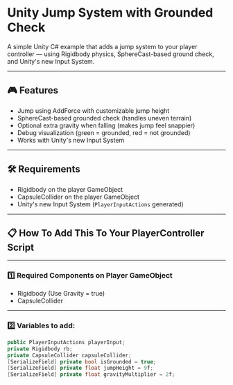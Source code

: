 # Unity Jump System with Grounded Check

A simple Unity C# example that adds a jump system to your player controller — using Rigidbody physics, SphereCast-based ground check, and Unity's new Input System.

---

## 🎮 Features

- Jump using AddForce with customizable jump height
- SphereCast-based grounded check (handles uneven terrain)
- Optional extra gravity when falling (makes jump feel snappier)
- Debug visualization (green = grounded, red = not grounded)
- Works with Unity's new Input System

---

## 🛠 Requirements

- Rigidbody on the player GameObject  
- CapsuleCollider on the player GameObject  
- Unity's new Input System (`PlayerInputActions` generated)

---

## 📋 How To Add This To Your PlayerController Script

---

### 1️⃣ Required Components on Player GameObject

- Rigidbody (Use Gravity = true)
- CapsuleCollider

---

### 2️⃣ Variables to add:

```csharp
public PlayerInputActions playerInput;
private Rigidbody rb;
private CapsuleCollider capsuleCollider;
[SerializeField] private bool isGrounded = true;
[SerializeField] private float jumpHeight = 9f;
[SerializeField] private float gravityMultiplier = 2f;
